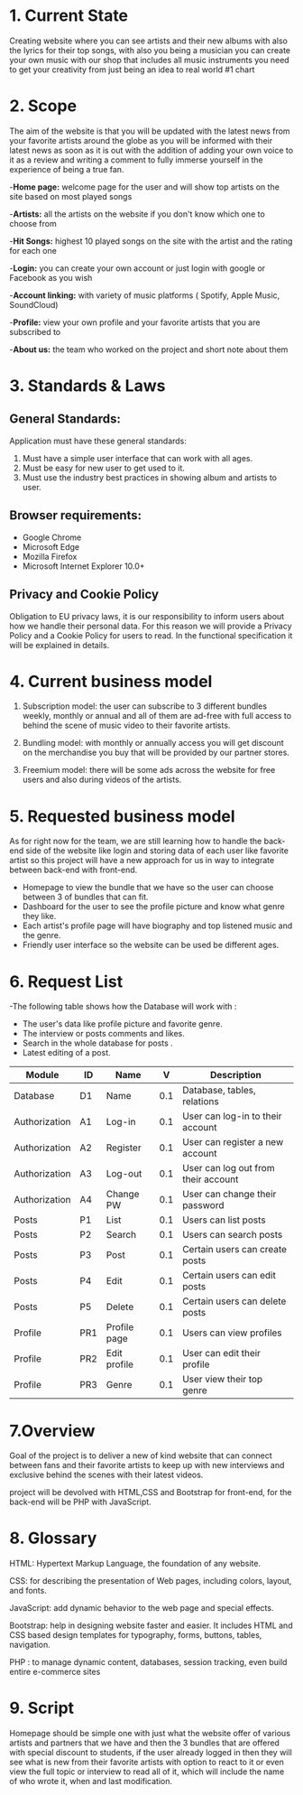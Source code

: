 # 1. Current State  
Creating website where you can see artists and their new albums with also the lyrics for their top songs, with also you being a musician you can create your own music with our shop that includes all music instruments
 you need to get your creativity from just being an idea to real world #1 chart 

# 2. Scope
 The aim of the website is that you will be updated with the latest news from your favorite artists around the globe as you will be informed with their latest news as soon as it is out
 with the addition of adding your own voice to it as a review and writing a comment to fully immerse yourself in the experience of being a true fan.

-**Home page:**  welcome page for the user and will show top artists on the site based on most played songs

-**Artists:** all the artists on the website if you don't know which one to choose from

-**Hit Songs:** highest 10 played songs on the site with the artist and the rating for each one 

-**Login:** you can create your own account or just login with google or Facebook as you wish

-**Account linking:** with variety of music platforms ( Spotify, Apple Music, SoundCloud)

-**Profile:** view your own profile and your favorite artists that you are subscribed to

-**About us:** the team who worked on the project and short note about them

# 3. Standards & Laws
## General Standards:
Application must have these general standards:

1.  Must have a simple user interface that can work with all ages.
2.  Must be easy for new user to get used to it.
3.  Must use the industry best practices in showing album and artists to user.


## Browser requirements:
-   Google Chrome
-   Microsoft Edge
-   Mozilla Firefox
-   Microsoft Internet Explorer 10.0+

## Privacy and Cookie Policy
Obligation to EU privacy laws, it is our responsibility to inform users about how we handle their personal data. For this reason we will provide a Privacy Policy and a Cookie Policy for users to read. In the functional specification it will be explained in details.

# 4. Current business model
1. Subscription model: the user can subscribe to 3 different bundles weekly, monthly or annual and all of them are ad-free with full access to behind the scene of music video to their favorite artists.

2. Bundling model: with monthly or annually access you will get discount on the merchandise you buy that will be provided by our partner stores.

3. Freemium model: there will be some ads across the website for free users and also during videos of the artists. 

# 5. Requested business model
As for right now for the team, we are still learning how to handle the back-end side of the website like login and storing data of each user like favorite artist so this project will have a new approach for us in way to integrate between back-end with front-end.

* Homepage to view the bundle that we have so the user can choose between 3 of bundles that can fit.
* Dashboard for the user to see the profile picture and know what genre they like.
* Each artist's profile page will have biography and top listened music and the genre.
* Friendly user interface so the website can be used be different ages.


# 6. Request List
-The following table shows how the Database will work with :
  * The user's data like profile picture and favorite genre.
  * The interview or posts comments and likes.
  * Search in the whole database for posts .
  * Latest editing of a post.
  
| Module        | ID  | Name         | V   | Description                         |
|---------------|-----|--------------|-----|-------------------------------------|
| Database      | D1  | Name         | 0.1 | Database, tables, relations         |
| Authorization | A1  | Log-in       | 0.1 | User can log-in to their account    |
| Authorization | A2  | Register     | 0.1 | User can register a new account     |
| Authorization | A3  | Log-out      | 0.1 | User can log out from their account |
| Authorization | A4  | Change PW    | 0.1 | User can change their password      |
| Posts         | P1  | List         | 0.1 | Users can list posts                |
| Posts         | P2  | Search       | 0.1 | Users can search posts              |
| Posts         | P3  | Post         | 0.1 | Certain users can create posts      |
| Posts         | P4  | Edit         | 0.1 | Certain users can edit posts        |
| Posts         | P5  | Delete       | 0.1 | Certain users can delete posts      |
| Profile       | PR1 | Profile page | 0.1 | Users can view profiles             |
| Profile       | PR2 | Edit profile | 0.1 | User can edit their profile         |
| Profile       | PR3 | Genre        | 0.1 | User view their top genre           |

# 7.Overview
Goal of the project is to deliver a new of kind website that can connect between fans and their favorite artists to keep up with new interviews and exclusive behind the scenes with their latest videos.

project will be devolved with HTML,CSS and Bootstrap for front-end, for the back-end will be PHP with JavaScript.

# 8. Glossary
HTML: Hypertext Markup Language, the foundation of any website.

CSS:  for describing the presentation of Web pages, including colors, layout, and fonts.

JavaScript:  add dynamic behavior to the web page and special effects.

Bootstrap: help in designing website faster and easier. It includes HTML and CSS based design templates for typography, forms, buttons, tables, navigation.

PHP : to manage dynamic content, databases, session tracking, even build entire e-commerce sites

# 9. Script
Homepage should be simple one with just what the website offer of various artists and partners that we have and then the 3 bundles that are offered with special discount to students, if the user already logged in then they will see what is new from their favorite artists with option to react to it or even view the full topic or interview to read all of it, which will include the name of who wrote it, when and last modification.